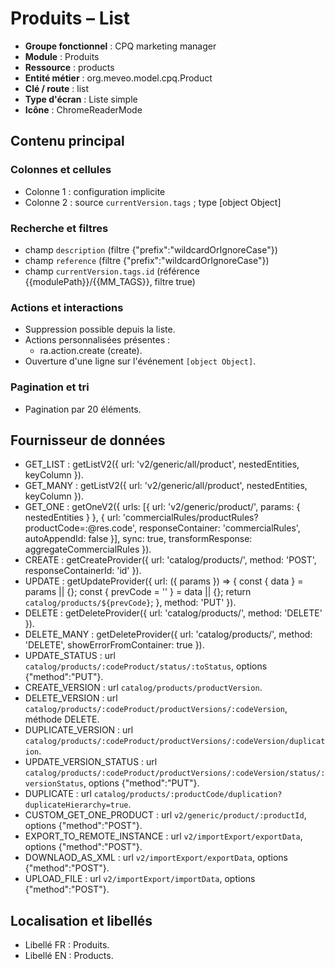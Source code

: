# Produits – List

- **Groupe fonctionnel** : CPQ marketing manager
- **Module** : Produits
- **Ressource** : products
- **Entité métier** : org.meveo.model.cpq.Product
- **Clé / route** : list
- **Type d'écran** : Liste simple
- **Icône** : ChromeReaderMode

## Contenu principal
### Colonnes et cellules
- Colonne 1 : configuration implicite
- Colonne 2 : source `currentVersion.tags` ; type [object Object]

### Recherche et filtres
- champ `description` (filtre {"prefix":"wildcardOrIgnoreCase"})
- champ `reference` (filtre {"prefix":"wildcardOrIgnoreCase"})
- champ `currentVersion.tags.id` (référence {{modulePath}}/{{MM_TAGS}}, filtre true)

### Actions et interactions
- Suppression possible depuis la liste.
- Actions personnalisées présentes :
  - ra.action.create (create).
- Ouverture d'une ligne sur l'événement `[object Object]`.

### Pagination et tri
- Pagination par 20 éléments.

## Fournisseur de données
- GET_LIST : getListV2({
  url: 'v2/generic/all/product',
  nestedEntities,
  keyColumn
}).
- GET_MANY : getListV2({
  url: 'v2/generic/all/product',
  nestedEntities,
  keyColumn
}).
- GET_ONE : getOneV2({
  urls: [{
    url: 'v2/generic/product/',
    params: {
      nestedEntities
    }
  }, {
    url: 'commercialRules/productRules?productCode=:@res.code',
    responseContainer: 'commercialRules',
    autoAppendId: false
  }],
  sync: true,
  transformResponse: aggregateCommercialRules
}).
- CREATE : getCreateProvider({
  url: 'catalog/products/',
  method: 'POST',
  responseContainerId: 'id'
}).
- UPDATE : getUpdateProvider({
  url: ({
    params
  }) => {
    const {
      data
    } = params || {};
    const {
      prevCode = ''
    } = data || {};
    return `catalog/products/${prevCode}`;
  },
  method: 'PUT'
}).
- DELETE : getDeleteProvider({
  url: 'catalog/products/',
  method: 'DELETE'
}).
- DELETE_MANY : getDeleteProvider({
  url: 'catalog/products/',
  method: 'DELETE',
  showErrorFromContainer: true
}).
- UPDATE_STATUS : url `catalog/products/:codeProduct/status/:toStatus`, options {"method":"PUT"}.
- CREATE_VERSION : url `catalog/products/productVersion`.
- DELETE_VERSION : url `catalog/products/:codeProduct/productVersions/:codeVersion`, méthode DELETE.
- DUPLICATE_VERSION : url `catalog/products/:codeProduct/productVersions/:codeVersion/duplication`.
- UPDATE_VERSION_STATUS : url `catalog/products/:codeProduct/productVersions/:codeVersion/status/:versionStatus`, options {"method":"PUT"}.
- DUPLICATE : url `catalog/products/:productCode/duplication?duplicateHierarchy=true`.
- CUSTOM_GET_ONE_PRODUCT : url `v2/generic/product/:productId`, options {"method":"POST"}.
- EXPORT_TO_REMOTE_INSTANCE : url `v2/importExport/exportData`, options {"method":"POST"}.
- DOWNLAOD_AS_XML : url `v2/importExport/exportData`, options {"method":"POST"}.
- UPLOAD_FILE : url `v2/importExport/importData`, options {"method":"POST"}.

## Localisation et libellés
- Libellé FR : Produits.
- Libellé EN : Products.